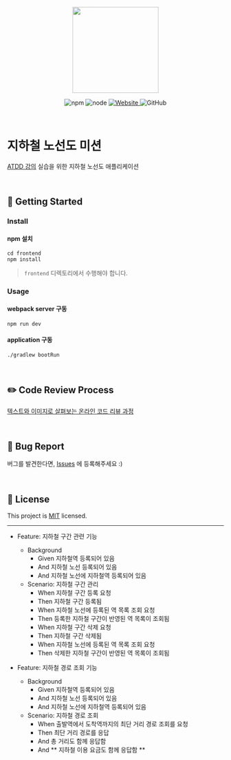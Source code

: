 <p align="center">
    <img width="200px;" src="https://raw.githubusercontent.com/woowacourse/atdd-subway-admin-frontend/master/images/main_logo.png"/>
</p>
<p align="center">
  <img alt="npm" src="https://img.shields.io/badge/npm-%3E%3D%205.5.0-blue">
  <img alt="node" src="https://img.shields.io/badge/node-%3E%3D%209.3.0-blue">
  <a href="https://edu.nextstep.camp/c/R89PYi5H" alt="nextstep atdd">
    <img alt="Website" src="https://img.shields.io/website?url=https%3A%2F%2Fedu.nextstep.camp%2Fc%2FR89PYi5H">
  </a>
  <img alt="GitHub" src="https://img.shields.io/github/license/next-step/atdd-subway-service">
</p>

<br>

# 지하철 노선도 미션
[ATDD 강의](https://edu.nextstep.camp/c/R89PYi5H) 실습을 위한 지하철 노선도 애플리케이션

<br>

## 🚀 Getting Started

### Install
#### npm 설치
```
cd frontend
npm install
```
> `frontend` 디렉토리에서 수행해야 합니다.

### Usage
#### webpack server 구동
```
npm run dev
```
#### application 구동
```
./gradlew bootRun
```
<br>

## ✏️ Code Review Process
[텍스트와 이미지로 살펴보는 온라인 코드 리뷰 과정](https://github.com/next-step/nextstep-docs/tree/master/codereview)

<br>

## 🐞 Bug Report

버그를 발견한다면, [Issues](https://github.com/next-step/atdd-subway-service/issues) 에 등록해주세요 :)

<br>

## 📝 License

This project is [MIT](https://github.com/next-step/atdd-subway-service/blob/master/LICENSE.md) licensed.

---
* Feature: 지하철 구간 관련 기능 
    * Background
        * Given 지하철역 등록되어 있음
        * And 지하철 노선 등록되어 있음
        * And 지하철 노선에 지하철역 등록되어 있음
    * Scenario: 지하철 구간 관리
        * When 지하철 구간 등록 요청
        * Then 지하철 구간 등록됨
        * When 지하철 노선에 등록된 역 목록 조회 요청
        * Then 등록한 지하철 구간이 반영된 역 목록이 조회됨
        * When 지하철 구간 삭제 요청
        * Then 지하철 구간 삭제됨
        * When 지하철 노선에 등록된 역 목록 조회 요청
        * Then 삭제한 지하철 구간이 반영된 역 목록이 조회됨

* Feature: 지하철 경로 조회 기능
    * Background
        * Given 지하철역 등록되어 있음
        * And 지하철 노선 등록되어 있음
        * And 지하철 노선에 지하철역 등록되어 있음
    * Scenario: 지하철 경로 조회
        * When 출발역에서 도착역까지의 최단 거리 경로 조회를 요청
        * Then 최단 거리 경로를 응답
        * And 총 거리도 함께 응답함
        * And ** 지하철 이용 요금도 함께 응답함 **
